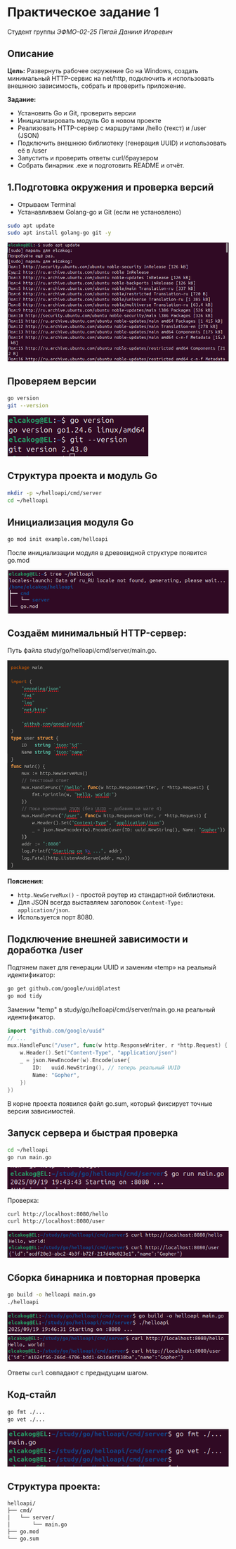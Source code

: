 # Практическое задание 1

Студент группы *ЭФМО-02-25 
Пягай Даниил Игоревич*

## Описание

**Цель:** Развернуть рабочее окружение Go на Windows, создать минимальный HTTP-сервис на net/http, подключить и использовать внешнюю зависимость, собрать и проверить приложение.

**Задание:** 
- Установить Go и Git, проверить версии
- Инициализировать модуль Go в новом проекте
- Реализовать HTTP-сервер с маршрутами /hello (текст) и /user (JSON)
- Подключить внешнюю библиотеку (генерация UUID) и использовать её в /user
- Запустить и проверить ответы curl/браузером
- Собрать бинарник .exe и подготовить README и отчёт.

## 1.Подготовка окружения и проверка версий
- Отрываем Terminal
- Устанавливаем Golang-go и Git (если не установлено)

```bash
sudo apt update
sudo apt install golang-go git -y
```

![install-go](img/1.png)

## Проверяем версии

```bash
go version
git --version
```

![versions](img/2.png)

## Структура проекта и модуль Go

```bash
mkdir -p ~/helloapi/cmd/server
cd ~/helloapi
```

## Инициализация модуля Go

```bash
go mod init example.com/helloapi
```
После инициализации модуля в древовидной структуре появится go.mod

![versions](img/3.png)

## Создаём минимальный HTTP-сервер:

Путь файла study/go/helloapi/cmd/server/main.go.

![versions](img/4.png)

**Пояснения**:

- `http.NewServeMux()` - простой роутер из стандартной библиотеки.
- Для JSON всегда выставляем заголовок `Content-Type: application/json`.
- Используется порт 8080.

## Подключение внешней зависимости и доработка /user

Подтянем пакет для генерации UUID и заменим «temp» на реальный идентификатор:

```bash
go get github.com/google/uuid@latest
go mod tidy
```
Заменим "temp" в study/go/helloapi/cmd/server/main.go.на реальный идентификатор.

```go
import "github.com/google/uuid"
// ...
mux.HandleFunc("/user", func(w http.ResponseWriter, r *http.Request) {
    w.Header().Set("Content-Type", "application/json")
    _ = json.NewEncoder(w).Encode(user{
        ID:   uuid.NewString(), // теперь реальный UUID
        Name: "Gopher",
    })
})
```

В корне проекта появился файл go.sum,
который фиксирует точные версии зависимостей.

## Запуск сервера и быстрая проверка

```bash
cd ~/helloapi
go run main.go
```
![versions](img/5.png)

Проверка:

```bash
curl http://localhost:8080/hello
curl http://localhost:8080/user
```

![check](img/6.png)

## Сборка бинарника и повторная проверка

```bash
go build -o helloapi main.go
./helloapi
```

![build](img/7.png)
![check](img/8.png)

Ответы `curl` совпадают с предыдущим шагом.

## Код-стайл

```bash
go fmt ./...
go vet ./...
```

![fmt-vet](img/9.png)

## Структура проекта:

```text
helloapi/
├── cmd/
│   └── server/
│       └── main.go
├── go.mod
└── go.sum
```
